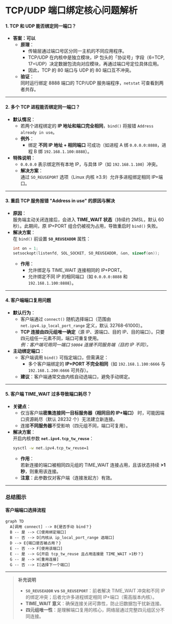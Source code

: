 
# **TCP/UDP 端口绑定核心问题解析**

#### **1. TCP 和 UDP 能否绑定同一端口？**
- **答案：可以**  
  - **原理**：  
    - 传输层通过端口号区分同一主机的不同应用程序。  
    - TCP/UDP 在内核中是独立模块，IP 包头的「协议号」字段（6=TCP, 17=UDP）决定数据包流向对应模块，再通过端口号定位具体应用。  
    - 因此，TCP 的 80 端口与 UDP 的 80 端口互不冲突。  
  - **验证**：  
    同时运行绑定 8888 端口的 TCP/UDP 服务端程序，`netstat` 可查看到两者共存。

---

#### **2. 多个 TCP 进程能否绑定同一端口？**
- **默认情况**：  
  - 若两个进程绑定的 **IP 地址和端口完全相同**，`bind()` 将报错 `Address already in use`。  
  - **例外**：  
    - 绑定 **不同 IP 地址 + 相同端口** 可成功（如进程 A 绑 `0.0.0.0:8888`，进程 B 绑 `192.168.1.100:8888`）。  
- **特殊说明**：  
  - `0.0.0.0` 表示绑定所有本地 IP，与具体 IP（如 `192.168.1.100`）冲突。  
  - **解决方案**：  
    通过 `SO_REUSEPORT` 选项（Linux 内核 ≥3.9）允许多进程绑定相同 IP+端口。

---

#### **3. 重启 TCP 服务报错 "Address in use" 的原因与解决**
- **原因**：  
  服务端主动关闭连接后，会进入 **TIME_WAIT 状态**（持续约 2MSL，默认 60 秒）。此期间，原 IP+PORT 组合仍被视为占用，导致重启时 `bind()` 失败。  
- **解决方案**：  
  在 `bind()` 前设置 **`SO_REUSEADDR`** 属性：  
  ```c
  int on = 1;
  setsockopt(listenfd, SOL_SOCKET, SO_REUSEADDR, &on, sizeof(on));
  ```  
  - **作用**：  
    - 允许绑定与 TIME_WAIT 连接相同的 IP+PORT。  
    - 允许绑定不同 IP 的相同端口（如 `0.0.0.0:8888` 和 `192.168.1.100:8888`）。  

---

#### **4. 客户端端口复用问题**
- **默认行为**：  
  - 客户端通过 `connect()` 随机选择端口（范围由 `net.ipv4.ip_local_port_range` 定义，默认 32768-61000）。  
  - **TCP 连接由四元组唯一确定**（源 IP、源端口、目的 IP、目的端口）。只要四元组任一元素不同，端口可重复使用。  
    *例：客户端可用同一端口 `50004` 连接不同服务端（目的 IP 不同）。*  
- **主动绑定端口**：  
  - 客户端调用 `bind()` 可指定端口，但需满足：  
    - 多个客户端绑定的 **IP+PORT 不完全相同**（如 `192.168.1.100:6666` 与 `192.168.1.200:6666` 可共存）。  
  - **建议**：客户端通常交由内核自动选端口，避免手动绑定。

---

#### **5. 客户端 TIME_WAIT 过多导致端口耗尽？**
- **关键点**：  
  - 仅当客户端**密集连接同一目标服务器（相同目的 IP+端口）** 时，可能因端口资源耗尽（默认 28232 个）无法建立新连接。  
  - 连接**不同服务器**不受影响（四元组不同，端口可复用）。  
- **解决方案**：  
  开启内核参数 **`net.ipv4.tcp_tw_reuse`**：  
  ```bash
  sysctl -w net.ipv4.tcp_tw_reuse=1
  ```  
  - **作用**：  
    若新连接的端口被相同四元组的 TIME_WAIT 连接占用，且该状态持续 **>1 秒**，则重用该连接。  
  - **注意**：此参数仅对客户端（连接发起方）有效。  

---

### **总结图示**
#### **客户端端口选择流程**
```mermaid
graph TD
  A[调用 connect] --> B{是否手动 bind？}
  B -- 是 --> C[使用绑定端口]
  B -- 否 --> D[内核从 ip_local_port_range 选端口]
  D --> E{端口是否被占用？}
  E -- 否 --> F[使用该端口]
  E -- 是 --> G{开启 tcp_tw_reuse 且占用连接是 TIME_WAIT >1秒？}
  G -- 是 --> H[重用连接]
  G -- 否 --> I[选择下一个端口]
```

---

> **补充说明**  
> - **`SO_REUSEADDR` vs `SO_REUSEPORT`**：前者解决 TIME_WAIT 冲突和不同 IP 的绑定冲突；后者允许多进程绑定相同 IP+端口（需高版本内核）。  
> - **TIME_WAIT 意义**：确保连接关闭可靠性，防止旧数据包干扰新连接。  
> - **四元组唯一性**：是理解端口复用的核心，网络层通过完整四元组区分不同连接。